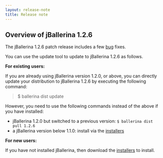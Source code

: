 ```yaml
---
layout: release-note
title: Release note
---
```

## Overview of jBallerina 1.2.6
The jBallerina 1.2.6 patch release includes a few [bug](https://github.com/ballerina-platform/ballerina-lang/issues?q=is%3Aissue+milestone%3A%22Ballerina+1.2.6%22+label%3AType%2FBug+is%3Aclosed) fixes.

You can use the update tool to update to jBallerina 1.2.6 as follows.

**For existing users:**

If you are already using jBallerina version 1.2.0, or above, you can directly update your distribution to jBallerina 1.2.6 by executing the following command:

> $ ballerina dist update

However, you need to use the following commands instead of the above if you have installed:

- jBallerina 1.2.0 but switched to a previous version: `$ ballerina dist pull 1.2.6`
- a jBallerina version below 1.1.0: install via the [installers](https://ballerina.io/downloads/)

**For new users:**

If you have not installed jBallerina, then download the [installers](https://ballerina.io/downloads/) to install.
